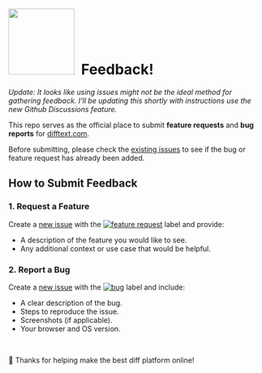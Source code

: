 # <img src="https://github.com/user-attachments/assets/7296cffb-cfff-46b3-a46b-15ed5a09df28" width="130">&nbsp; Feedback!

*Update: It looks like using issues might not be the ideal method for gathering feedback. I'll be updating this shortly with instructions use the new Github Discussions feature.*

This repo serves as the official place to submit **feature requests** and **bug reports** for [difftext.com](https://difftext.com).

Before submitting, please check the [existing issues](https://github.com/dotspencer/diff-text-feedback/issues) to see if the bug or feature request has already been added.

## How to Submit Feedback

### 1. Request a Feature
Create a [new issue][new-feature-url] with the [<img src="https://img.shields.io/badge/-feature_request-90ee90.svg?style=flat-square" alt="feature request">][features-url] label and provide:
- A description of the feature you would like to see.
- Any additional context or use case that would be helpful.

### 2. Report a Bug
Create a [new issue][new-bug-url] with the [<img src="https://img.shields.io/badge/-bug-f08080.svg?style=flat-square" alt="bug">][bugs-url] label and include:
- A clear description of the bug.
- Steps to reproduce the issue.
- Screenshots (if applicable).
- Your browser and OS version.

[new-bug-url]: https://github.com/dotspencer/diff-text-feedback/issues/new?labels=bug
[new-feature-url]: https://github.com/dotspencer/diff-text-feedback/issues/new?labels=feature+request
[bugs-url]: https://github.com/dotspencer/diff-text-feedback/labels/bug
[features-url]: https://github.com/dotspencer/diff-text-feedback/labels/feature%20request

<br>

🎉 Thanks for helping make the best diff platform online!
